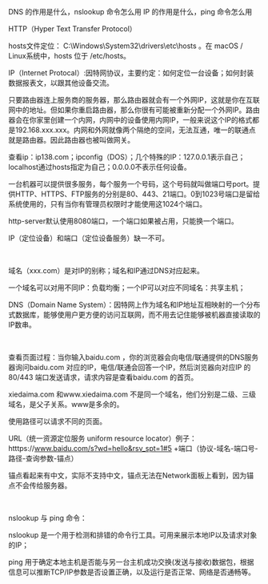 
DNS 的作用是什么，nslookup 命令怎么用
IP 的作用是什么，ping 命令怎么用

HTTP（Hyper Text Transfer Protocol）

hosts文件定位： C:\Windows\System32\drivers\etc\hosts 。在 macOS / Linux系统中，hosts 位于 /etc/hosts。

IP（Internet Protocal）:因特网协议，主要约定：如何定位一台设备；如何封装数据报表文，以跟其他设备交流。

只要路由器连上服务商的服务器，那么路由器就会有一个外网IP，这就是你在互联网中的地址。但如果你重启路由器，那么你很有可能被重新分配一个外网IP。路由器会在你家里创建一个内网，内网中的设备使用内网IP，一般来说这个IP的格式都是192.168.xxx.xxx。内网和外网就像两个隔绝的空间，无法互通，唯一的联通点就是路由器。因此路由器也被叫做网关。

查看ip：ip138.com；ipconfig（DOS）；几个特殊的IP：127.0.0.1表示自己；localhost通过hosts指定为自己；0.0.0.0不表示任何设备。

一台机器可以提供很多服务，每个服务一个号码，这个号码就叫做端口号port。提供HTTP、HTTPS、FTP服务的分别是80、443、21端口。0到1023号端口是留给系统使用的，只有当你有管理员权限时才能使用这1024个端口。

http-server默认使用8080端口，一个端口如果被占用，只能换一个端口。

IP（定位设备）和端口（定位设备服务）缺一不可。

<br>

域名（xxx.com）是对IP的别称；域名和IP通过DNS对应起来。

一个域名可以对用不同IP：负载均衡；一个IP可以对应不同域名：共享主机；

DNS（Domain Name System）：因特网上作为域名和IP地址互相映射的一个分布式数据库，能够使用户更方便的访问互联网，而不用去记住能够被机器直接读取的IP数串。

<br>

查看页面过程：当你输入baidu.com ，你的浏览器会向电信/联通提供的DNS服务器询问baidu.com 对应的IP，电信/联通会回答一个IP，然后浏览器向对应IP 的80/443 端口发送请求，请求内容是查看baidu.com 的首页。

xiedaima.com 和www.xiedaima.com 不是同一个域名，他们分别是二级、三级域名，是父子关系。www是多余的。

使用路径可以请求不同的页面。

URL（统一资源定位服务 uniform resource locator）例子：htttps://www.baidu.com/s?wd=hello&rsv_spt=1#5 +端口（协议-域名-端口号-路径-查询参数-锚点）

锚点看起来有中文，实际不支持中文，锚点无法在Network面板上看到，因为锚点不会传给服务器。

<br>

nslookup 与 ping 命令：

nslookup 是一个用于检测和排错的命令行工具。可用来展示本地IP以及请求对象的IP；

ping 用于确定本地主机是否能与另一台主机成功交换(发送与接收)数据包，根据信息可以推断TCP/IP参数是否设置正确，以及运行是否正常、网络是否通畅等。
